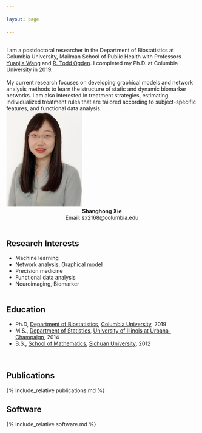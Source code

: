 ```yaml
---

layout: page

---
```



<div class="container">
<div class="row">&nbsp;</div>
<div class="row">
	<div class="col-md-8">
	I am a postdoctoral researcher in the Department of Biostatistics at Columbia University, Mailman School of Public Health with Professors 
		<a href = "https://blogs.cuit.columbia.edu/yw2016/"> Yuanjia Wang</a> and <a href = "https://www.publichealth.columbia.edu/people/our-faculty/to166"> R. Todd Ogden</a>. I completed my Ph.D. at Columbia University in 2019. <br/><br/>
		My current research focuses on developing graphical models and network analysis methods to learn the structure of static and dynamic biomarker networks. I am also interested in treatment strategies, estimating individualized treatment rules that are tailored according to subject-specific features, and functional data analysis. 
	</div>
      <div class="col-md-4"><a class="thumb" href="#">
		<img src="assets/img/bio-photo.jpg" alt="Shanghong Xie" class="center" width="200" height="250"/></a>
	      <div align="center" font-size: 2rem font-family: "Open Sans" >
	       <b> Shanghong Xie </b> <br/>
	 </div>
	      <div align="center" >
	         Email: sx2168@columbia.edu 
	</div>
      </div>
  </div>
</div>

<br/>

## Research Interests
  * Machine learning
  * Network analysis, Graphical model
  * Precision medicine
  * Functional data analysis
  * Neuroimaging, Biomarker
<br/>  <br>

		
## Education
* Ph.D, [Department of Biostatistics](https://www.publichealth.columbia.edu/academics/departments/biostatistics), [Columbia University](https://www.columbia.edu/), 2019		
* M.S., [Department of Statistics](https://stat.illinois.edu/), [University of Illinois at Urbana-Champaign](https://illinois.edu/), 2014
* B.S., [School of Mathematics](https://math.scu.edu.cn/English.htm), [Sichuan University](https://en.scu.edu.cn/), 2012		
<br/>  <br>	

	
## Publications
{% include_relative publications.md %}


## Software
{% include_relative software.md %}




